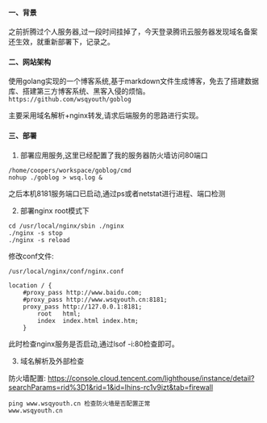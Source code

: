 #### 一、背景

之前折腾过个人服务器,过一段时间挂掉了，今天登录腾讯云服务器发现域名备案还生效，就重新部署下，记录之。

#### 二、网站架构
使用golang实现的一个博客系统,基于markdown文件生成博客，免去了搭建数据库、搭建第三方博客系统、黑客入侵的烦恼。
`https://github.com/wsqyouth/goblog` 

主要采用域名解析+nginx转发,请求后端服务的思路进行实现。


#### 三、部署
1. 部署应用服务,这里已经配置了我的服务器防火墙访问80端口
```
/home/coopers/workspace/goblog/cmd
nohup ./goblog > wsq.log &
```
之后本机8181服务端口已启动,通过ps或者netstat进行进程、端口检测

2. 部署nginx
root模式下
```
cd /usr/local/nginx/sbin ./nginx
./nginx -s stop
./nginx -s reload 
```
修改conf文件:
```
/usr/local/nginx/conf/nginx.conf

location / {
    #proxy_pass http://www.baidu.com;
    #proxy_pass http://www.wsqyouth.cn:8181;
    proxy_pass http://127.0.0.1:8181;
        root   html;
        index  index.html index.htm;
    }
```
此时检查nginx服务是否启动,通过lsof -i:80检查即可。

3. 域名解析及外部检查

防火墙配置:
https://console.cloud.tencent.com/lighthouse/instance/detail?searchParams=rid%3D1&rid=1&id=lhins-rc1v9izt&tab=firewall
``````
ping www.wsqyouth.cn 检查防火墙是否配置正常
www.wsqyouth.cn
